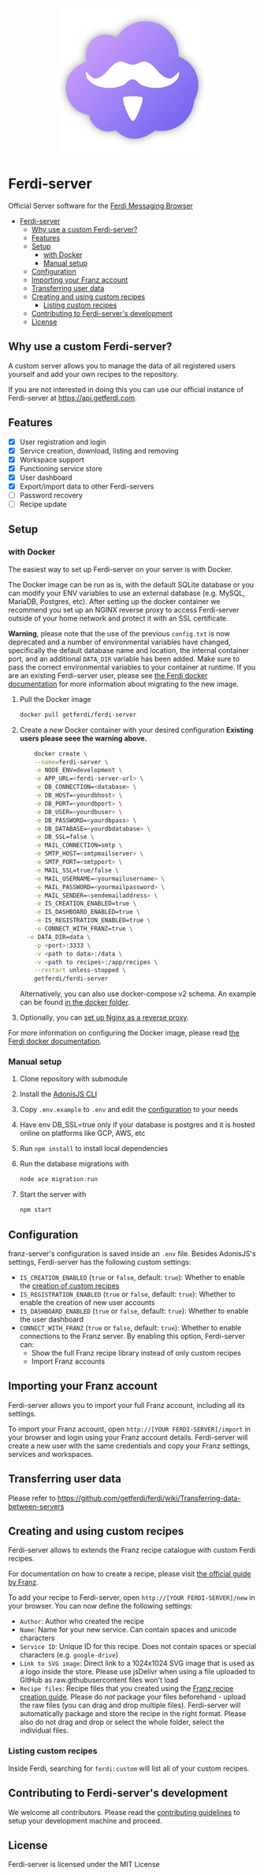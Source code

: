 ﻿<p align="center">
    <img src="./logo.png" alt="" width="300"/>
</p>

# Ferdi-server
Official Server software for the [Ferdi Messaging Browser](https://getferdi.com)

- [Ferdi-server](#ferdi-server)
  - [Why use a custom Ferdi-server?](#why-use-a-custom-ferdi-server)
  - [Features](#features)
  - [Setup](#setup)
    - [with Docker](#with-docker)
    - [Manual setup](#manual-setup)
  - [Configuration](#configuration)
  - [Importing your Franz account](#importing-your-franz-account)
  - [Transferring user data](#transferring-user-data)
  - [Creating and using custom recipes](#creating-and-using-custom-recipes)
    - [Listing custom recipes](#listing-custom-recipes)
  - [Contributing to Ferdi-server's development](#contributing-to-ferdi-servers-development)
  - [License](#license)

## Why use a custom Ferdi-server?
A custom server allows you to manage the data of all registered users yourself and add your own recipes to the repository.

If you are not interested in doing this you can use our official instance of Ferdi-server at <https://api.getferdi.com>.

## Features
- [x] User registration and login
- [x] Service creation, download, listing and removing
- [x] Workspace support
- [x] Functioning service store
- [x] User dashboard
- [x] Export/import data to other Ferdi-servers
- [ ] Password recovery
- [ ] Recipe update

## Setup
### with Docker
The easiest way to set up Ferdi-server on your server is with Docker.

The Docker image can be run as is, with the default SQLite database or you can modify your ENV variables to use an external database (e.g. MySQL, MariaDB, Postgres, etc).
After setting up the docker container we recommend you set up an NGINX reverse proxy to access Ferdi-server outside of your home network and protect it with an SSL certificate.

**Warning**, please note that the use of the previous `config.txt` is now deprecated and a number of environmental variables have changed, specifically the default database name and location, the internal container port, and an additional `DATA_DIR` variable has been added. Make sure to pass the correct environmental variables to your container at runtime. If you are an existing Ferdi-server user, please see [the Ferdi docker documentation](./docker/README.md) for more information about migrating to the new image.

1. Pull the Docker image

    ```sh
    docker pull getferdi/ferdi-server
    ```
2. Create a *new* Docker container with your desired configuration **Existing users please seee the warning above.**

    ```sh
	    docker create \
	    --name=ferdi-server \
	    -e NODE_ENV=development \
	    -e APP_URL=<ferdi-server-url> \
	    -e DB_CONNECTION=<database> \
	    -e DB_HOST=<yourdbhost> \
	    -e DB_PORT=<yourdbport> \
	    -e DB_USER=<yourdbuser> \
	    -e DB_PASSWORD=<yourdbpass> \
	    -e DB_DATABASE=<yourdbdatabase> \
	    -e DB_SSL=false \
	    -e MAIL_CONNECTION=smtp \
	    -e SMTP_HOST=<smtpmailserver> \
	    -e SMTP_PORT=<smtpport> \
	    -e MAIL_SSL=true/false \
	    -e MAIL_USERNAME=<yourmailusername> \
	    -e MAIL_PASSWORD=<yourmailpassword> \
	    -e MAIL_SENDER=<sendemailaddress> \
	    -e IS_CREATION_ENABLED=true \
	    -e IS_DASHBOARD_ENABLED=true \
	    -e IS_REGISTRATION_ENABLED=true \
	    -e CONNECT_WITH_FRANZ=true \
      -e DATA_DIR=data \
	    -p <port>:3333 \
	    -v <path to data>:/data \
	    -v <path to recipes>:/app/recipes \
	    --restart unless-stopped \
	    getferdi/ferdi-server
    ```

    Alternatively, you can also use docker-compose v2 schema. An example can be found [in the docker folder](./docker/docker-compose.yml).

3. Optionally, you can [set up Nginx as a reverse proxy](https://www.digitalocean.com/community/tutorials/how-to-set-up-a-node-js-application-for-production-on-ubuntu-16-04#set-up-nginx-as-a-reverse-proxy-server).

For more information on configuring the Docker image, please read [the Ferdi docker documentation](./docker/README.md).

### Manual setup

1. Clone repository with submodule
2. Install the [AdonisJS CLI](https://adonisjs.com/)
3. Copy `.env.example` to `.env` and edit the [configuration](#configuration) to your needs
4. Have env DB_SSL=true only if your database is postgres and it is hosted online on platforms like GCP, AWS, etc
5. Run `npm install` to install local dependencies
6. Run the database migrations with

    ```js
    node ace migration:run
    ```

7. Start the server with

    ```js
    npm start
    ```

## Configuration

franz-server's configuration is saved inside an `.env` file. Besides AdonisJS's settings, Ferdi-server has the following custom settings:
- `IS_CREATION_ENABLED` (`true` or `false`, default: `true`): Whether to enable the [creation of custom recipes](#creating-and-using-custom-recipes)
- `IS_REGISTRATION_ENABLED` (`true` or `false`, default: `true`): Whether to enable the creation of new user accounts
- `IS_DASHBOARD_ENABLED` (`true` or `false`, default: `true`): Whether to enable the user dashboard
- `CONNECT_WITH_FRANZ` (`true` or `false`, default: `true`): Whether to enable connections to the Franz server. By enabling this option, Ferdi-server can:
  - Show the full Franz recipe library instead of only custom recipes
  - Import Franz accounts

## Importing your Franz account

Ferdi-server allows you to import your full Franz account, including all its settings.

To import your Franz account, open `http://[YOUR FERDI-SERVER]/import` in your browser and login using your Franz account details. Ferdi-server will create a new user with the same credentials and copy your Franz settings, services and workspaces.

## Transferring user data

Please refer to <https://github.com/getferdi/ferdi/wiki/Transferring-data-between-servers>

## Creating and using custom recipes

Ferdi-server allows to extends the Franz recipe catalogue with custom Ferdi recipes.

For documentation on how to create a recipe, please visit [the official guide by Franz](https://github.com/meetfranz/plugins/blob/master/docs/integration.md).

To add your recipe to Ferdi-server, open `http://[YOUR FERDI-SERVER]/new` in your browser. You can now define the following settings:

- `Author`: Author who created the recipe
- `Name`: Name for your new service. Can contain spaces and unicode characters
- `Service ID`: Unique ID for this recipe. Does not contain spaces or special characters (e.g. `google-drive`)
- `Link to SVG image`: Direct link to a 1024x1024 SVG image that is used as a logo inside the store. Please use jsDelivr when using a file uploaded to GitHub as raw.githubusercontent files won't load
- `Recipe files`: Recipe files that you created using the [Franz recipe creation guide](https://github.com/meetfranz/plugins/blob/master/docs/integration.md). Please do *not* package your files beforehand - upload the raw files (you can drag and drop multiple files). Ferdi-server will automatically package and store the recipe in the right format. Please also do not drag and drop or select the whole folder, select the individual files.

### Listing custom recipes

Inside Ferdi, searching for `ferdi:custom` will list all of your custom recipes.

## Contributing to Ferdi-server's development

We welcome all contributors. Please read the [contributing guidelines](CONTRIBUTING.md) to setup your development machine and proceed.

## License

Ferdi-server is licensed under the MIT License
